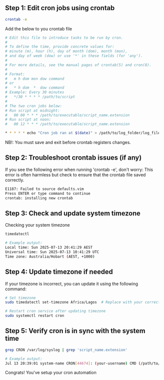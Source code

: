## Step 1: Edit cron jobs using crontab

```bash
crontab -e

```

Add the below to you crontab file

```bash
# Edit this file to introduce tasks to be run by cron.
# 
# To define the time, provide concrete values for:
# minute (m), hour (h), day of month (dom), month (mon),
# and day of week (dow) or use '*' in these fields (for 'any').
#
# For more details, see the manual pages of crontab(5) and cron(8).
#
# Format:
#   m h dom mon dow command
# or
#   * h dom  *  dow command
# Example: Every 30 minutes
#   */30 * * * * /path/to/script
#
# The two cron jobs below:
# Run script at midnight:
#   00 00 * * * /path/to/executable/script_name.extension
# Run script at noon:
#   00 12 * * * /path/to/executable/script_name.extension

* * * * * echo "Cron job ran at $(date)" > /path/to/log_folder/log_file.log
```

NB!: You must save and exit before crontab registers changes.

## Step 2: Troubleshoot crontab issues (if any)
If you see the following error when running 'crontab -e', don't worry: This error is often harmless but check to ensure that the crontab file saved correctly.

```bash
E1187: Failed to source defaults.vim
Press ENTER or type command to continue
crontab: installing new crontab
```

## Step 3: Check and update system timezone
Checking your system timezone

```bash
timedatectl

# Example output:
Local time: Sun 2025-07-13 20:41:29 AEST
Universal time: Sun 2025-07-13 10:41:29 UTC
Time zone: Australia/Hobart (AEST, +1000)
```

## Step 4: Update timezone if needed
If your timezone is incorrect, you can update it using the following command:

```bash
# Set timezone
sudo timedatectl set-timezone Africa/Lagos  # Replace with your correct timezone

# Restart cron service after updating timezone
sudo systemctl restart cron
```

## Step 5: Verify cron is in sync with the system time
```bash
grep CRON /var/log/syslog | grep 'script_name.extension'

# Example output:
Jul 13 20:39:01 system-name CRON[44674]: (your-username) CMD (/path/to/executable/script_name.extension)
```

Congrats! You've setup your cron automation